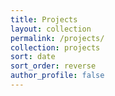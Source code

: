 ```yaml
---
title: Projects
layout: collection
permalink: /projects/
collection: projects
sort: date
sort_order: reverse
author_profile: false
---
```



